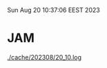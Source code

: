 Sun Aug 20 10:37:06 EEST 2023
# JAM
<a href='./cache/202308/20_10.log'>./cache/202308/20_10.log</a>
